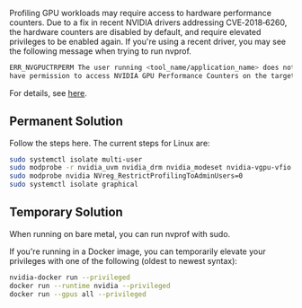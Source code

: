 Profiling GPU workloads may require access to hardware performance
counters. Due to a fix in recent NVIDIA drivers addressing
CVE‑2018‑6260, the hardware counters are disabled by default, and
require elevated privileges to be enabled again. If you're using a recent
driver, you may see the following message when trying to run nvprof.

```bash
ERR_NVGPUCTRPERM The user running <tool_name/application_name> does not
have permission to access NVIDIA GPU Performance Counters on the target device.
```

For details, see [here](https://developer.nvidia.com/nvidia-development-tools-solutions-ERR_NVGPUCTRPERM-permission-issue-performance-counters).

Permanent Solution
------------------

Follow the steps here. The current steps for Linux are:

```bash
sudo systemctl isolate multi-user
sudo modprobe -r nvidia_uvm nvidia_drm nvidia_modeset nvidia-vgpu-vfio nvidia
sudo modprobe nvidia NVreg_RestrictProfilingToAdminUsers=0
sudo systemctl isolate graphical
```

Temporary Solution
------------------

When running on bare metal, you can run nvprof with sudo.

If you're running in a Docker image, you can temporarily elevate your 
privileges with one of the following (oldest to newest syntax):

```bash
nvidia-docker run --privileged
docker run --runtime nvidia --privileged
docker run --gpus all --privileged
```
